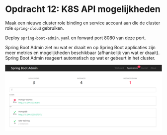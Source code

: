 # Opdracht 12: K8S API mogelijkheden

Maak een nieuwe cluster role binding en service account aan die de cluster role `spring-cloud` gebruiken.

Deploy `spring-boot-admin.yaml` en forward port 8080 van deze port.

Spring Boot Admin ziet nu wat er draait en op Spring Boot applicaties zijn meer metrics en mogelijkheden beschikbaar (afhankelijk van wat er draait). Spring Boot Admin reageert automatisch op wat er gebeurt in het cluster.

![](../assets/spring-boot-admin.png)